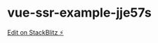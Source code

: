 # vue-ssr-example-jje57s

[Edit on StackBlitz ⚡️](https://stackblitz.com/edit/vue-ssr-example-jje57s)